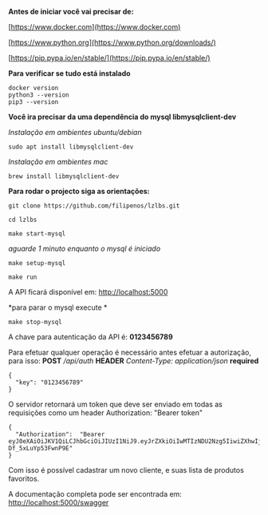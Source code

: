 **Antes de iniciar você vai precisar de:**

[https://www.docker.com](https://www.docker.com)

[https://www.python.org](https://www.python.org/downloads/)

[https://pip.pypa.io/en/stable/](https://pip.pypa.io/en/stable/)

**Para verificar se tudo está instalado**

    docker version
    python3 --version
    pip3 --version

**Você ira precisar da uma dependência do mysql libmysqlclient-dev**

*Instalação em ambientes ubuntu/debian*

    sudo apt install libmysqlclient-dev

*Instalação em ambientes mac*

    brew install libmysqlclient-dev

**Para rodar o projecto siga as orientações:**

    git clone https://github.com/filipenos/lzlbs.git

    cd lzlbs

    make start-mysql

*aguarde 1 minuto enquanto o mysql é iniciado*

    make setup-mysql

    make run

A API ficará disponível  em: [http://localhost:5000](https://localhost:5000/)

*para parar o mysql execute *

    make stop-mysql

A chave para autenticação da API é: **0123456789**

Para efetuar qualquer operação é necessário antes efetuar a autorização, para isso:
**POST** */api/auth*
**HEADER** *Content-Type: application/json* **required**

    {
      "key": "0123456789"
    }

O servidor retornará um token que deve ser enviado em todas as requisições como um header
Authorization: "Bearer token"

    {
      "Authorization":  "Bearer eyJ0eXAiOiJKV1QiLCJhbGciOiJIUzI1NiJ9.eyJrZXkiOiIwMTIzNDU2Nzg5IiwiZXhwIjoxNTY4ODM5NzAzfQ.8gi2JBmC_FtIDZiEQwfIm0WgG-Df_5xLuYp53FwnP9E"
    }

Com isso é possível cadastrar um novo cliente, e suas lista de produtos favoritos.

A documentação completa pode ser encontrada em: [http://localhost:5000/swagger](http://localhost:5000/swagger)
